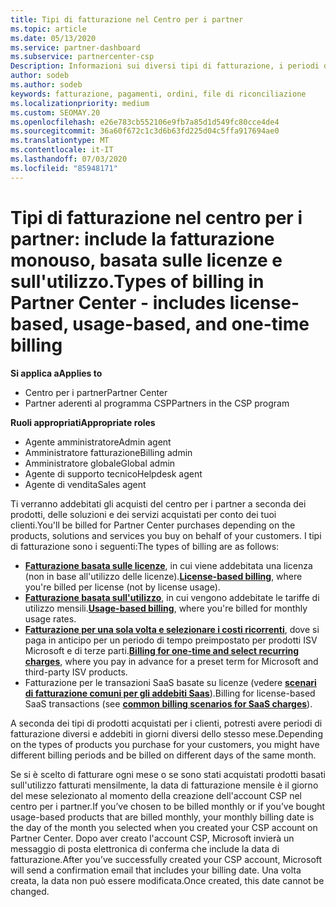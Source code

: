 ```yaml
---
title: Tipi di fatturazione nel Centro per i partner
ms.topic: article
ms.date: 05/13/2020
ms.service: partner-dashboard
ms.subservice: partnercenter-csp
Description: Informazioni sui diversi tipi di fatturazione, i periodi di fatturazione e le date di fatturazione che potrebbero essere visualizzati nel centro per i partner.
author: sodeb
ms.author: sodeb
keywords: fatturazione, pagamenti, ordini, file di riconciliazione
ms.localizationpriority: medium
ms.custom: SEOMAY.20
ms.openlocfilehash: e26e783cb552106e9fb7a85d1d549fc80cce4de4
ms.sourcegitcommit: 36a60f672c1c3d6b63fd225d04c5ffa917694ae0
ms.translationtype: MT
ms.contentlocale: it-IT
ms.lasthandoff: 07/03/2020
ms.locfileid: "85948171"
---
```

# <a name="types-of-billing-in-partner-center---includes-license-based-usage-based-and-one-time-billing"></a><span data-ttu-id="d52fa-104">Tipi di fatturazione nel centro per i partner: include la fatturazione monouso, basata sulle licenze e sull'utilizzo.</span><span class="sxs-lookup"><span data-stu-id="d52fa-104">Types of billing in Partner Center - includes license-based, usage-based, and one-time billing</span></span>

<span data-ttu-id="d52fa-105">**Si applica a**</span><span class="sxs-lookup"><span data-stu-id="d52fa-105">**Applies to**</span></span>

- <span data-ttu-id="d52fa-106">Centro per i partner</span><span class="sxs-lookup"><span data-stu-id="d52fa-106">Partner Center</span></span>
- <span data-ttu-id="d52fa-107">Partner aderenti al programma CSP</span><span class="sxs-lookup"><span data-stu-id="d52fa-107">Partners in the CSP program</span></span>

<span data-ttu-id="d52fa-108">**Ruoli appropriati**</span><span class="sxs-lookup"><span data-stu-id="d52fa-108">**Appropriate roles**</span></span>

- <span data-ttu-id="d52fa-109">Agente amministratore</span><span class="sxs-lookup"><span data-stu-id="d52fa-109">Admin agent</span></span>
- <span data-ttu-id="d52fa-110">Amministratore fatturazione</span><span class="sxs-lookup"><span data-stu-id="d52fa-110">Billing admin</span></span>
- <span data-ttu-id="d52fa-111">Amministratore globale</span><span class="sxs-lookup"><span data-stu-id="d52fa-111">Global admin</span></span>
- <span data-ttu-id="d52fa-112">Agente di supporto tecnico</span><span class="sxs-lookup"><span data-stu-id="d52fa-112">Helpdesk agent</span></span>
- <span data-ttu-id="d52fa-113">Agente di vendita</span><span class="sxs-lookup"><span data-stu-id="d52fa-113">Sales agent</span></span>

<span data-ttu-id="d52fa-114">Ti verranno addebitati gli acquisti del centro per i partner a seconda dei prodotti, delle soluzioni e dei servizi acquistati per conto dei tuoi clienti.</span><span class="sxs-lookup"><span data-stu-id="d52fa-114">You'll be billed for Partner Center purchases depending on the products, solutions and services you buy on behalf of your customers.</span></span> <span data-ttu-id="d52fa-115">I tipi di fatturazione sono i seguenti:</span><span class="sxs-lookup"><span data-stu-id="d52fa-115">The types of billing are as follows:</span></span>

- <span data-ttu-id="d52fa-116">[**Fatturazione basata sulle licenze**](license-based-billing.md), in cui viene addebitata una licenza (non in base all'utilizzo delle licenze).</span><span class="sxs-lookup"><span data-stu-id="d52fa-116">[**License-based billing**](license-based-billing.md), where you're billed per license (not by license usage).</span></span>
- <span data-ttu-id="d52fa-117">[**Fatturazione basata sull'utilizzo**](usage-based-billing.md), in cui vengono addebitate le tariffe di utilizzo mensili.</span><span class="sxs-lookup"><span data-stu-id="d52fa-117">[**Usage-based billing**](usage-based-billing.md), where you're billed for monthly usage rates.</span></span>
- <span data-ttu-id="d52fa-118">[**Fatturazione per una sola volta e selezionare i costi ricorrenti**](one-time-and-recurring-billing.md), dove si paga in anticipo per un periodo di tempo preimpostato per prodotti ISV Microsoft e di terze parti.</span><span class="sxs-lookup"><span data-stu-id="d52fa-118">[**Billing for one-time and select recurring charges**](one-time-and-recurring-billing.md), where you pay in advance for a preset term for Microsoft and third-party ISV products.</span></span>
- <span data-ttu-id="d52fa-119">Fatturazione per le transazioni SaaS basate su licenze (vedere [**scenari di fatturazione comuni per gli addebiti Saas**](common-billing-scenarios-saas.md)).</span><span class="sxs-lookup"><span data-stu-id="d52fa-119">Billing for license-based SaaS transactions (see [**common billing scenarios for SaaS charges**](common-billing-scenarios-saas.md)).</span></span>

<span data-ttu-id="d52fa-120">A seconda dei tipi di prodotti acquistati per i clienti, potresti avere periodi di fatturazione diversi e addebiti in giorni diversi dello stesso mese.</span><span class="sxs-lookup"><span data-stu-id="d52fa-120">Depending on the types of products you purchase for your customers, you might have different billing periods and be billed on different days of the same month.</span></span>

<span data-ttu-id="d52fa-121">Se si è scelto di fatturare ogni mese o se sono stati acquistati prodotti basati sull'utilizzo fatturati mensilmente, la data di fatturazione mensile è il giorno del mese selezionato al momento della creazione dell'account CSP nel centro per i partner.</span><span class="sxs-lookup"><span data-stu-id="d52fa-121">If you’ve chosen to be billed monthly or if you’ve bought usage-based products that are billed monthly, your monthly billing date is the day of the month you selected when you created your CSP account on Partner Center.</span></span> <span data-ttu-id="d52fa-122">Dopo aver creato l'account CSP, Microsoft invierà un messaggio di posta elettronica di conferma che include la data di fatturazione.</span><span class="sxs-lookup"><span data-stu-id="d52fa-122">After you’ve successfully created your CSP account, Microsoft will send a confirmation email that includes your billing date.</span></span> <span data-ttu-id="d52fa-123">Una volta creata, la data non può essere modificata.</span><span class="sxs-lookup"><span data-stu-id="d52fa-123">Once created, this date cannot be changed.</span></span>
